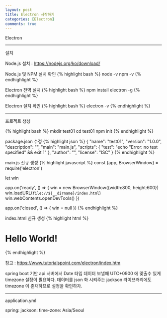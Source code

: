 ```yaml
---
layout: post
title: Electron 시작하기
categories: [Electron]
comments: true
---
```


Electron

-------------

설치

Node.js 설치 : https://nodejs.org/ko/download/

Node.js 및 NPM 설치 확인
{% highlight bash %}
node -v
npm -v
{% endhighlight %}

Electron 전역 설치
{% highlight bash %}
npm install electron -g
{% endhighlight %}

Electron 설치 확인
{% highlight bash %}
electron -v
{% endhighlight %}

-------------

프로젝트 생성

{% highlight bash %}
mkdir test01
cd test01
npm init
{% endhighlight %}

package.json 수정
{% highlight json %}
{
  "name": "test01",
  "version": "1.0.0",
  "description": "",
  "main": "main.js",
  "scripts": {
    "test": "echo \"Error: no test specified\" && exit 1"
  },
  "author": "",
  "license": "ISC"
}
{% endhighlight %}

main.js 신규 생성
{% highlight javascript %}
const {app, BrowserWindow} = require('electron')

let win

app.on('ready', () => {
    win = new BrowserWindow({width:800, height:600})
    win.loadURL(`file://${__dirname}/index.html`)
    win.webContents.openDevTools()
})

app.on('closed', () => {
    win = null
})
{% endhighlight %}

index.html 신규 생성
{% highlight html %}
<!DOCTYPE html>
<html>
<head>
    <title>test01</title>
</head>
<body>
    <h1>Hello World!</h1>
</body>
</html>
{% endhighlight %}


참고 : https://www.tutorialspoint.com/electron/index.htm









spring boot 기반 api 서버에서 Date 타입 데이터 보낼때
UTC+0900 에 맞출수 있게 timezone 설정이 필요하다.
데이터를 json 화 시켜주는 jackson 라이브러리에도 timezone 이 존재하므로 설정을 확인하자.

---

application.yml

spring:
  jackson:
    time-zone: Asia/Seoul













